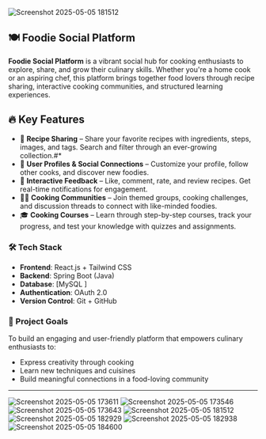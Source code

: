 ![Screenshot 2025-05-05 181512](https://github.com/user-attachments/assets/8c2c7ad4-f5b0-43fc-a1f3-f49aae051e09)

## 🍽️ Foodie Social Platform

**Foodie Social Platform** is a vibrant social hub for cooking enthusiasts to explore, share, and grow their culinary skills. Whether you're a home cook or an aspiring chef, this platform brings together food lovers through recipe sharing, interactive cooking communities, and structured learning experiences.

## 🔥 Key Features

- 📝 **Recipe Sharing** – Share your favorite recipes with ingredients, steps, images, and tags. Search and filter through an ever-growing collection.#*
- 👤 **User Profiles & Social Connections** – Customize your profile, follow other cooks, and discover new foodies.
- 💬 **Interactive Feedback** – Like, comment, rate, and review recipes. Get real-time notifications for engagement.
- 👩‍🍳 **Cooking Communities** – Join themed groups, cooking challenges, and discussion threads to connect with like-minded foodies.
- 🎓 **Cooking Courses** – Learn through step-by-step courses, track your progress, and test your knowledge with quizzes and assignments.

### 🛠️ Tech Stack

- **Frontend**: React.js + Tailwind CSS
- **Backend**: Spring Boot (Java)
- **Database**: [MySQL ]
- **Authentication**: OAuth 2.0
- **Version Control**: Git + GitHub

### 🚀 Project Goals

To build an engaging and user-friendly platform that empowers culinary enthusiasts to:
- Express creativity through cooking
- Learn new techniques and cuisines
- Build meaningful connections in a food-loving community
---

![Screenshot 2025-05-05 173611](https://github.com/user-attachments/assets/af30f833-6ae7-4c1d-a103-d36ac560c05c)
![Screenshot 2025-05-05 173546](https://github.com/user-attachments/assets/7cd54cfc-6a87-4b94-b0b9-adaf5b41e16f)
![Screenshot 2025-05-05 173643](https://github.com/user-attachments/assets/a748827e-29df-40a2-8038-6934c1731a7f)
![Screenshot 2025-05-05 181512](https://github.com/user-attachments/assets/993534c6-3161-4b9a-9d6c-42f6517a0b9a)
![Screenshot 2025-05-05 182929](https://github.com/user-attachments/assets/0d2082a4-c6b9-4c70-ae40-2f122ac57391)
![Screenshot 2025-05-05 182938](https://github.com/user-attachments/assets/1f0d1a44-fff7-482a-9bc4-bd52b7d50d8c)
![Screenshot 2025-05-05 184600](https://github.com/user-attachments/assets/f8cb06cb-c23f-41c0-b7a8-8e0a64703203)
